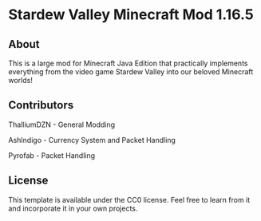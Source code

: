 # Stardew Valley Minecraft Mod 1.16.5

## About

This is a large mod for Minecraft Java Edition that practically implements everything from the video game Stardew Valley into our beloved Minecraft worlds!

## Contributors

ThalliumDZN - General Modding

AshIndigo - Currency System and Packet Handling

Pyrofab - Packet Handling

## License

This template is available under the CC0 license. Feel free to learn from it and incorporate it in your own projects.
